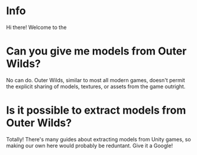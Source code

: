 # Info

Hi there! Welcome to the 


# Can you give me models from Outer Wilds?
No can do. Outer Wilds, similar to most all modern games, doesn't permit the explicit sharing of
models, textures, or assets from the game outright. 

# Is it possible to extract models from Outer Wilds?
Totally! There's many guides about extracting models from Unity games, so making our own here would
probably be reduntant. Give it a Google!